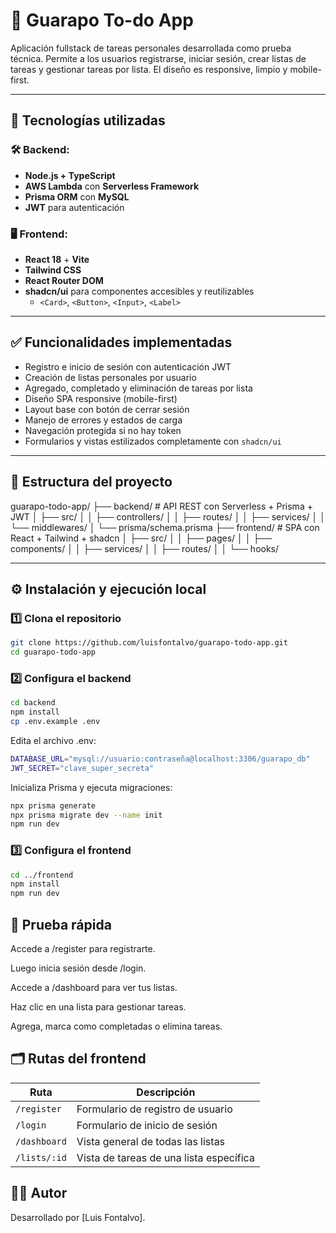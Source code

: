 # 📝 Guarapo To-do App

Aplicación fullstack de tareas personales desarrollada como prueba técnica. Permite a los usuarios registrarse, iniciar sesión, crear listas de tareas y gestionar tareas por lista. El diseño es responsive, limpio y mobile-first.

---

## 🚀 Tecnologías utilizadas

### 🛠 Backend:
- **Node.js + TypeScript**
- **AWS Lambda** con **Serverless Framework**
- **Prisma ORM** con **MySQL**
- **JWT** para autenticación

### 🖥 Frontend:
- **React 18** + **Vite**
- **Tailwind CSS**
- **React Router DOM**
- **shadcn/ui** para componentes accesibles y reutilizables
  - `<Card>`, `<Button>`, `<Input>`, `<Label>`

---

## ✅ Funcionalidades implementadas

- Registro e inicio de sesión con autenticación JWT
- Creación de listas personales por usuario
- Agregado, completado y eliminación de tareas por lista
- Diseño SPA responsive (mobile-first)
- Layout base con botón de cerrar sesión
- Manejo de errores y estados de carga
- Navegación protegida si no hay token
- Formularios y vistas estilizados completamente con `shadcn/ui`

---

## 📁 Estructura del proyecto
guarapo-todo-app/
├── backend/ # API REST con Serverless + Prisma + JWT
│ ├── src/
│ │ ├── controllers/
│ │ ├── routes/
│ │ ├── services/
│ │ └── middlewares/
│ └── prisma/schema.prisma
├── frontend/ # SPA con React + Tailwind + shadcn
│ ├── src/
│ │ ├── pages/
│ │ ├── components/
│ │ ├── services/
│ │ ├── routes/
│ │ └── hooks/

---
## ⚙️ Instalación y ejecución local

### 1️⃣ Clona el repositorio

```bash
git clone https://github.com/luisfontalvo/guarapo-todo-app.git
cd guarapo-todo-app
```

### 2️⃣ Configura el backend
```bash
cd backend
npm install
cp .env.example .env
```

Edita el archivo .env:
```bash
DATABASE_URL="mysql://usuario:contraseña@localhost:3306/guarapo_db"
JWT_SECRET="clave_super_secreta"
```

Inicializa Prisma y ejecuta migraciones:
```bash
npx prisma generate
npx prisma migrate dev --name init
npm run dev
```

### 3️⃣ Configura el frontend
```bash
cd ../frontend
npm install
npm run dev
```

## 🧪 Prueba rápida
Accede a /register para registrarte.

Luego inicia sesión desde /login.

Accede a /dashboard para ver tus listas.

Haz clic en una lista para gestionar tareas.

Agrega, marca como completadas o elimina tareas.

## 🗂 Rutas del frontend

| Ruta         | Descripción                             |
| ------------ | --------------------------------------- |
| `/register`  | Formulario de registro de usuario       |
| `/login`     | Formulario de inicio de sesión          |
| `/dashboard` | Vista general de todas las listas       |
| `/lists/:id` | Vista de tareas de una lista específica |

## 🧑‍🎓 Autor
Desarrollado por [Luis Fontalvo].